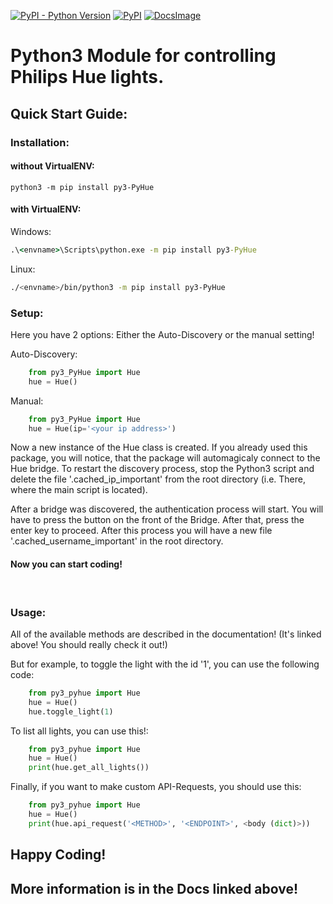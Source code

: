 [![PyPI - Python Version](https://img.shields.io/pypi/pyversions/py3-PyHue?style=for-the-badge&logo=python&logoColor=green)](https://python.org)
[![PyPI](https://img.shields.io/pypi/v/py3-pyhue?label=py3-PyHue&logo=python&logoColor=green&style=for-the-badge)](https://pypi.org/project/py3-PyHue/)
[![DocsImage](https://img.shields.io/badge/Documentation-click%20here!-informational?style=for-the-badge)](https://jkam.notion.site/PyHue-6a7655a97f0249729a5dc729dd801cf0)
# Python3 Module for controlling Philips Hue lights.
## Quick Start Guide:
### Installation:
#### without VirtualENV:
```
python3 -m pip install py3-PyHue
```

#### with VirtualENV:
Windows:
```cmd
.\<envname>\Scripts\python.exe -m pip install py3-PyHue
```
Linux: 
```bash
./<envname>/bin/python3 -m pip install py3-PyHue
```

### Setup:
Here you have 2 options: Either the Auto-Discovery or the manual setting!

Auto-Discovery:
```python
    from py3_PyHue import Hue
    hue = Hue()
```
Manual:
```python
    from py3_PyHue import Hue
    hue = Hue(ip='<your ip address>')
```

Now a new instance of the Hue class is created. If you already used this package, you will notice, that the package will automagicaly connect to the Hue bridge. To restart the discovery process, stop the Python3 script and delete the file '.cached_ip_important' from the root directory (i.e. There, where the main script is located).

After a bridge was discovered, the authentication process will start. You will have to press the button on the front of the Bridge. After that, press the enter key to proceed. After this process you will have a new file '.cached_username_important' in the root directory.

#### Now you can start coding!
⠀
### Usage:
All of the available methods are described in the documentation! (It's linked above! You should really check it out!)

But for example, to toggle the light with the id '1', you can use the following code:
```python
    from py3_pyhue import Hue
    hue = Hue()
    hue.toggle_light(1)
```

To list all lights, you can use this!:
```python
    from py3_pyhue import Hue
    hue = Hue()
    print(hue.get_all_lights())
```

Finally, if you want to make custom API-Requests, you should use this:
```python
    from py3_pyhue import Hue
    hue = Hue()
    print(hue.api_request('<METHOD>', '<ENDPOINT>', <body (dict)>))
```

## Happy Coding!
## More information is in the Docs linked above!